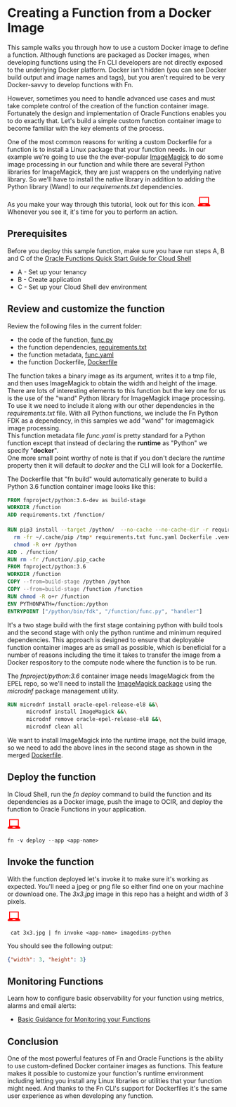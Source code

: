 # Creating a Function from a Docker Image

This sample walks you through how to use a custom Docker image to define a
function.  Although functions are packaged as Docker images, when
developing functions using the Fn CLI developers are not directly exposed
to the underlying Docker platform.  Docker isn't hidden (you can see
Docker build output and image names and tags), but you aren't
required to be very Docker-savvy to develop functions with Fn.

However, sometimes you need to handle advanced use cases and must take
complete control of the creation of the function container image. Fortunately
the design and implementation of Oracle Functions enables you to do exactly that.
Let's build a simple custom function container image to become familiar with the key
elements of the process.

One of the most common reasons for writing a custom Dockerfile for a function
is to install a Linux package that your function needs.  In our example we're
going to use the the ever-popular [ImageMagick](https://www.imagemagick.org) to
do some image processing in our function and while there are several Python libraries for
ImageMagick, they are just wrappers on the underlying native library.  So we'll
have to install the native library in addition to adding the Python library (Wand) to our
*requirements.txt* dependencies.

As you make your way through this tutorial, look out for this icon.
![](images/userinput.png) Whenever you see it, it's time for you to
perform an action.


## Prerequisites
Before you deploy this sample function, make sure you have run steps A, B and C of the [Oracle Functions Quick Start Guide for Cloud Shell](https://www.oracle.com/webfolder/technetwork/tutorials/infographics/oci_faas_gettingstarted_quickview/functions_quickview_top/functions_quickview/index.html)
* A - Set up your tenancy
* B - Create application
* C - Set up your Cloud Shell dev environment


## Review and customize the function
Review the following files in the current folder:
* the code of the function, [func.py](./func.py)
* the function dependencies, [requirements.txt](./requirements.txt)
* the function metadata, [func.yaml](./func.yaml)
* the function Dockerfile, [Dockerfile](./Dockerfile)

The function takes a binary image as its argument, writes it to a tmp file, and
then uses ImageMagick to obtain the width and height of the image.
There are lots of interesting elements to this function but the key one for us
is the use of the "wand" Python library for ImageMagick image processing.  
To use it we need to include it along with our other dependencies in the
*requirements.txt* file.
With all Python functions, we include the Fn Python FDK as a dependency, in this samples we add
 "wand" for imagemagick image processing.  
This function metadata file *func.yaml* is pretty standard for a Python function except that instead of
declaring the **runtime** as "Python" we specify "**docker**".  
One more small point worthy of note is that if you don't declare the *runtime*
property then it will default to *docker* and the CLI will look for a
Dockerfile.

The Dockerfile that "fn build" would automatically generate to build a
Python 3.6 function container image looks like this:

```Dockerfile
FROM fnproject/python:3.6-dev as build-stage
WORKDIR /function
ADD requirements.txt /function/

RUN pip3 install --target /python/  --no-cache --no-cache-dir -r requirements.txt &&\
  rm -fr ~/.cache/pip /tmp* requirements.txt func.yaml Dockerfile .venv &&\
  chmod -R o+r /python
ADD . /function/
RUN rm -fr /function/.pip_cache
FROM fnproject/python:3.6
WORKDIR /function
COPY --from=build-stage /python /python
COPY --from=build-stage /function /function
RUN chmod -R o+r /function
ENV PYTHONPATH=/function:/python
ENTRYPOINT ["/python/bin/fdk", "/function/func.py", "handler"]
```

It's a two stage build with the first stage containing python with build tools
and the second stage with only the python runtime and minimum required dependencies.
This approach is designed to ensure that deployable function container
images are as small as possible, which is beneficial for a number of reasons
including the time it takes to transfer the image from a Docker respository to
the compute node where the function is to be run.

The *fnproject/python:3.6* container image needs ImageMagick from the EPEL repo, so we'll need to install
the
[ImageMagick package](https://yum.oracle.com/repo/OracleLinux/OL8/developer/EPEL/x86_64/index.html)
using the *microdnf* package management utility.
```Dockerfile
RUN microdnf install oracle-epel-release-el8 &&\
      microdnf install ImageMagick &&\
      microdnf remove oracle-epel-release-el8 &&\
      microdnf clean all
```
We want to install ImageMagick into the runtime image, not the build image, so we need to 
add the above lines in the second stage as shown in the merged [Dockerfile](./Dockerfile).


## Deploy the function
In Cloud Shell, run the *fn deploy* command to build the function and its dependencies as a Docker image, 
push the image to OCIR, and deploy the function to Oracle Functions in your application.

![user input icon](./images/userinput.png)
```
fn -v deploy --app <app-name>
```


## Invoke the function
With the function deployed let's invoke it to make sure it's working as
expected. You'll need a jpeg or png file so either find one on your machine
or download one.  The *3x3.jpg* image in this repo has a height and width of 3 pixels.

![](images/userinput.png)
```
 cat 3x3.jpg | fn invoke <app-name> imagedims-python
```

You should see the following output:

```json
{"width": 3, "height": 3}
```


## Monitoring Functions

Learn how to configure basic observability for your function using metrics, alarms and email alerts:
* [Basic Guidance for Monitoring your Functions](../basic-observability/functions.md)


## Conclusion
One of the most powerful features of Fn and Oracle Functions is the ability to
use custom-defined Docker container images as functions. This feature makes it
possible to customize your function's runtime environment including letting you
install any Linux libraries or utilities that your function might need. And
thanks to the Fn CLI's support for Dockerfiles it's the same user experience as
when developing any function.

